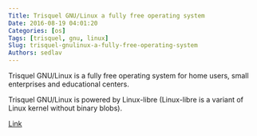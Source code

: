 ```yaml
---
Title: Trisquel GNU/Linux a fully free operating system
Date: 2016-08-19 04:01:20
Categories: [os]
Tags: [trisquel, gnu, linux]
Slug: trisquel-gnulinux-a-fully-free-operating-system
Authors: sedlav
---
```


Trisquel GNU/Linux is a fully free operating system for home users, small enterprises and educational centers.

Trisquel GNU/Linux is powered by Linux-libre (Linux-libre is a variant of Linux kernel without binary blobs).

[Link](https://trisquel.info/en)
